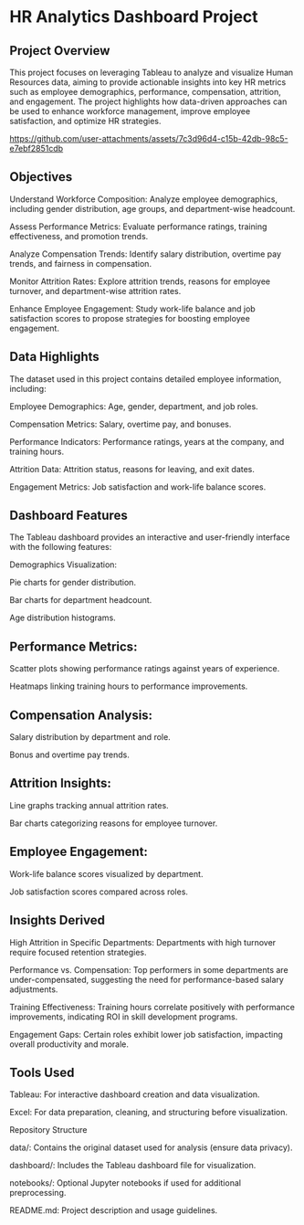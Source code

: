 # HR Analytics Dashboard Project

## Project Overview
This project focuses on leveraging Tableau to analyze and visualize Human Resources data, aiming to provide actionable insights into key HR metrics such as employee demographics, performance, compensation, attrition, and engagement. The project highlights how data-driven approaches can be used to enhance workforce management, improve employee satisfaction, and optimize HR strategies.

https://github.com/user-attachments/assets/7c3d96d4-c15b-42db-98c5-e7ebf2851cdb


## Objectives

Understand Workforce Composition: Analyze employee demographics, including gender distribution, age groups, and department-wise headcount.

Assess Performance Metrics: Evaluate performance ratings, training effectiveness, and promotion trends.

Analyze Compensation Trends: Identify salary distribution, overtime pay trends, and fairness in compensation.

Monitor Attrition Rates: Explore attrition trends, reasons for employee turnover, and department-wise attrition rates.

Enhance Employee Engagement: Study work-life balance and job satisfaction scores to propose strategies for boosting employee engagement.

## Data Highlights
The dataset used in this project contains detailed employee information, including:

Employee Demographics: Age, gender, department, and job roles.

Compensation Metrics: Salary, overtime pay, and bonuses.

Performance Indicators: Performance ratings, years at the company, and training hours.

Attrition Data: Attrition status, reasons for leaving, and exit dates.

Engagement Metrics: Job satisfaction and work-life balance scores.

## Dashboard Features
The Tableau dashboard provides an interactive and user-friendly interface with the following features:

Demographics Visualization:

Pie charts for gender distribution.

Bar charts for department headcount.

Age distribution histograms.

## Performance Metrics:

Scatter plots showing performance ratings against years of experience.

Heatmaps linking training hours to performance improvements.

## Compensation Analysis:

Salary distribution by department and role.

Bonus and overtime pay trends.

## Attrition Insights:

Line graphs tracking annual attrition rates.

Bar charts categorizing reasons for employee turnover.

## Employee Engagement:

Work-life balance scores visualized by department.

Job satisfaction scores compared across roles.

## Insights Derived

High Attrition in Specific Departments: Departments with high turnover require focused retention strategies.

Performance vs. Compensation: Top performers in some departments are under-compensated, suggesting the need for performance-based salary adjustments.

Training Effectiveness: Training hours correlate positively with performance improvements, indicating ROI in skill development programs.

Engagement Gaps: Certain roles exhibit lower job satisfaction, impacting overall productivity and morale.
## Tools Used
Tableau: For interactive dashboard creation and data visualization.

Excel: For data preparation, cleaning, and structuring before visualization.

Repository Structure

data/: Contains the original dataset used for analysis (ensure data privacy).

dashboard/: Includes the Tableau dashboard file for visualization.

notebooks/: Optional Jupyter notebooks if used for additional preprocessing.

README.md: Project description and usage guidelines.
